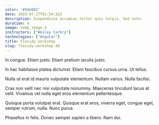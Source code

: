 ```yaml
---
color: '#5de682'
date: 2019-07-17T01:54:32Z
description: Suspendisse accumsan tortor quis turpis. Sed ante.
duration: 4
image: temp_image_4
instructors: ["Wesley Carbry"]
technologies: ["Angular"]
title: Flexidy workshop
slug: flexidy-workshop-40
---
```

In congue. Etiam justo. Etiam pretium iaculis justo.

In hac habitasse platea dictumst. Etiam faucibus cursus urna. Ut tellus.

Nulla ut erat id mauris vulputate elementum. Nullam varius. Nulla facilisi.

Cras non velit nec nisi vulputate nonummy. Maecenas tincidunt lacus at velit. Vivamus vel nulla eget eros elementum pellentesque.

Quisque porta volutpat erat. Quisque erat eros, viverra eget, congue eget, semper rutrum, nulla. Nunc purus.

Phasellus in felis. Donec semper sapien a libero. Nam dui.
